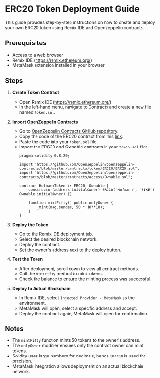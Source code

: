 # ERC20 Token Deployment Guide

This guide provides step-by-step instructions on how to create and deploy your own ERC20 token using Remix IDE and OpenZeppelin contracts.

## Prerequisites
- Access to a web browser
- Remix IDE (https://remix.ethereum.org/)
- MetaMask extension installed in your browser

## Steps

1. **Create Token Contract**

    - Open Remix IDE (https://remix.ethereum.org/)
    - In the left-hand menu, navigate to Contracts and create a new file named `token.sol`.

2. **Import OpenZeppelin Contracts**

    - Go to [OpenZeppelin Contracts GitHub repository](https://github.com/OpenZeppelin/openzeppelin-contracts).
    - Copy the code of the ERC20 contract from this [link](https://github.com/OpenZeppelin/openzeppelin-contracts/blob/master/contracts/token/ERC20/ERC20.sol).
    - Paste the code into your `token.sol` file.
    - Import the ERC20 and Ownable contracts in your `token.sol` file:
        ```solidity
        pragma solidity 0.8.20;

        import "https://github.com/OpenZeppelin/openzeppelin-contracts/blob/master/contracts/token/ERC20/ERC20.sol";
        import "https://github.com/OpenZeppelin/openzeppelin-contracts/blob/master/contracts/access/Ownable.sol";

        contract HofmannToken is ERC20, Ownable {
            constructor(address initialOwner) ERC20("Hofmann", "BIKE") Ownable(initialOwner) {}

            function mintFifty() public onlyOwner {
                _mint(msg.sender, 50 * 10**18);
            }
        }
        ```

3. **Deploy the Token**

    - Go to the Remix IDE deployment tab.
    - Select the desired blockchain network.
    - Deploy the contract.
    - Set the owner's address next to the deploy button.

4. **Test the Token**

    - After deployment, scroll down to view all contract methods.
    - Call the `mintFifty` method to mint tokens.
    - Check the balance to ensure the minting process was successful.

5. **Deploy to Actual Blockchain**

    - In Remix IDE, select `Injected Provider - MetaMask` as the environment.
    - MetaMask will open, select a specific address and accept.
    - Deploy the contract again, MetaMask will open for confirmation.

## Notes
- The `mintFifty` function mints 50 tokens to the owner's address.
- The `onlyOwner` modifier ensures only the contract owner can mint tokens.
- Solidity uses large numbers for decimals, hence `10**18` is used for precision.
- MetaMask integration allows deployment on an actual blockchain network.
